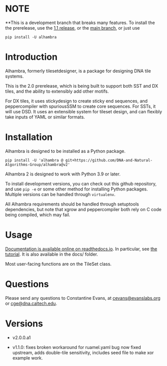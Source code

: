 # NOTE

**This is a development branch that breaks many features. To install the
the prerelease, use the [1.1 release](https://github.com/DNA-and-Natural-Algorithms-Group/alhambra/releases/tag/v1.1.0), or the [main branch](https://github.com/DNA-and-Natural-Algorithms-Group/alhambra/tree/main), or just use

```
pip install -U alhambra
```

# Introduction

Alhambra, formerly tilesetdesigner, is a package for designing DNA tile
systems.

This is the 2.0 prerelease, which is being built to support both SST and
DX tiles, and the ability to extensibly add other motifs.

For DX tiles, it uses stickydesign to create sticky end sequences, and
peppercompiler with spuriousSSM to create core sequences. For SSTs, it
will use DSD. It uses an extensible system for tileset design, and can
flexibly take inputs of YAML or similar formats.


# Installation

Alhambra is designed to be installed as a Python package. 

```
pip install -U 'alhambra @ git+https://github.com/DNA-and-Natural-Algorithms-Group/alhambra@v2'
```

Alhambra 2 is designed to work with Python 3.9 or later.

To install development versions, you can check out this github repository, and
use `pip -e` or some other method for installing Python packages.  Multiple
versions can be handled through `virtualenv`.

All Alhambra requirements should be handled through setuptools dependencies, but
note that xgrow and peppercompiler both rely on C code being compiled, which may
fail.

# Usage

[Documentation is available online on readthedocs.io](https://alhambra.readthedocs.io/en/latest/).  In particular, see
[the tutorial](https://alhambra.readthedocs.io/en/latest/tutorial.html).  It is also available in the docs/ folder.

Most user-facing functions are on the TileSet class.

# Questions

Please send any questions to Constantine Evans, at cevans@evanslabs.org or cge@dna.caltech.edu.

# Versions

-   v2.0.0.a1

-   v1.1.0: fixes broken workaround for ruamel.yaml bug now fixed
    upstream, adds double-tile sensitivity, includes seed file to make
    xor example work.
